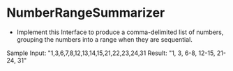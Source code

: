 # NumberRangeSummarizer

* Implement this Interface to produce a comma-delimited list of numbers, grouping the numbers into a range when they are sequential.
 
Sample Input: "1,3,6,7,8,12,13,14,15,21,22,23,24,31
Result: "1, 3, 6-8, 12-15, 21-24, 31"
